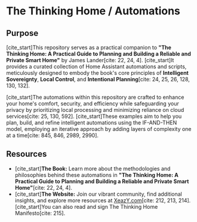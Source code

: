 # The Thinking Home / Automations

## Purpose

[cite_start]This repository serves as a practical companion to **"The Thinking Home: A Practical Guide to Planning and Building a Reliable and Private Smart Home"** by James Lander[cite: 22, 24, 4]. [cite_start]It provides a curated collection of Home Assistant automations and scripts, meticulously designed to embody the book's core principles of **Intelligent Sovereignty**, **Local Control**, and **Intentional Planning**[cite: 24, 25, 26, 128, 130, 132].

[cite_start]The automations within this repository are crafted to enhance your home's comfort, security, and efficiency while safeguarding your privacy by prioritizing local processing and minimizing reliance on cloud services[cite: 25, 130, 592]. [cite_start]These examples aim to help you plan, build, and refine intelligent automations using the IF-AND-THEN model, employing an iterative approach by adding layers of complexity one at a time[cite: 845, 846, 2989, 2990].

## Resources

* [cite_start]**The Book:** Learn more about the methodologies and philosophies behind these automations in **"The Thinking Home: A Practical Guide to Planning and Building a Reliable and Private Smart Home"**[cite: 22, 24, 4].
* [cite_start]**The Website:** Join our vibrant community, find additional insights, and explore more resources at [XeazY.com](https://XeazY.com)[cite: 212, 213, 214]. [cite_start]You can also read and sign The Thinking Home Manifesto[cite: 215].
